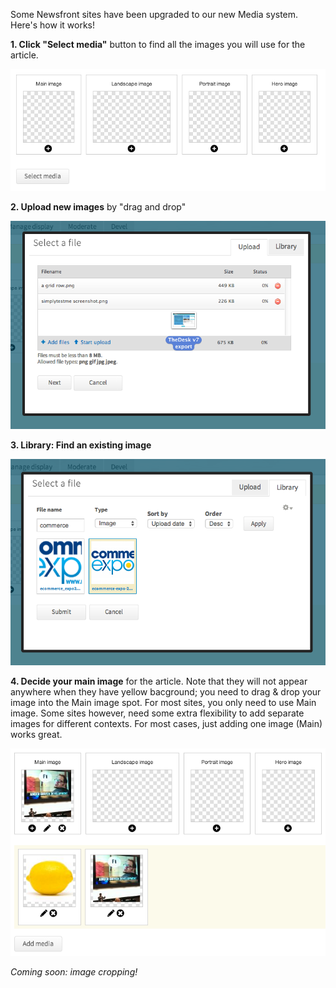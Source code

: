 Some Newsfront sites have been upgraded to our new Media system. Here's how it works!

**1. Click "Select media"** button to find all the images you will use for the article. 

<img src="/docs/img/media/area.png">

**2. Upload new images** by "drag and drop"

<img src="/docs/img/media/upload.png">

**3. Library: Find an existing image**

<img src="/docs/img/media/lib.png">

**4. Decide your main image** for the article. 
Note that they will not appear anywhere when they have yellow bacground; you need to drag & drop your image into the Main image spot. 
For most sites, you only need to use Main image. Some sites however, need some extra flexibility to add separate images for different contexts. For most cases, just adding one image (Main) works great.

<img src="/docs/img/media/main-image.png">

*Coming soon: image cropping!*


